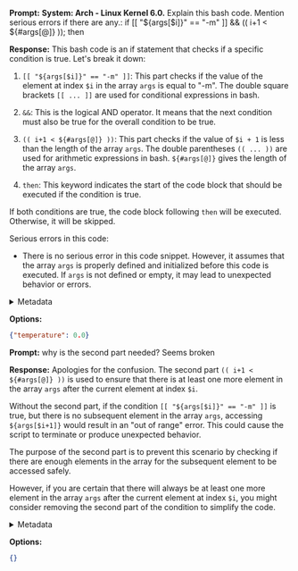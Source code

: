 **Prompt:**
**System: Arch - Linux Kernel 6.0.** Explain this bash code. Mention serious errors if there are any.:
     if [[ "${args[$i]}" == "-m" ]] && (( i+1 < ${#args[@]} )); then

**Response:**
This bash code is an if statement that checks if a specific condition is true. Let's break it down:

1. `[[ "${args[$i]}" == "-m" ]]`: This part checks if the value of the element at index `$i` in the array `args` is equal to "-m". The double square brackets `[[ ... ]]` are used for conditional expressions in bash.

2. `&&`: This is the logical AND operator. It means that the next condition must also be true for the overall condition to be true.

3. `(( i+1 < ${#args[@]} ))`: This part checks if the value of `$i + 1` is less than the length of the array `args`. The double parentheses `(( ... ))` are used for arithmetic expressions in bash. `${#args[@]}` gives the length of the array `args`.

4. `then`: This keyword indicates the start of the code block that should be executed if the condition is true.

If both conditions are true, the code block following `then` will be executed. Otherwise, it will be skipped.

Serious errors in this code:
- There is no serious error in this code snippet. However, it assumes that the array `args` is properly defined and initialized before this code is executed. If `args` is not defined or empty, it may lead to unexpected behavior or errors.

<details><summary>Metadata</summary>

- Duration: 9094 ms
- Datetime: 2023-12-18T16:15:00.171984
- Model: gpt-3.5-turbo-0613

</details>

**Options:**
```json
{"temperature": 0.0}
```

**Prompt:**
why is the second part needed? Seems broken

**Response:**
Apologies for the confusion. The second part `(( i+1 < ${#args[@]} ))` is used to ensure that there is at least one more element in the array `args` after the current element at index `$i`.

Without the second part, if the condition `[[ "${args[$i]}" == "-m" ]]` is true, but there is no subsequent element in the array `args`, accessing `${args[$i+1]}` would result in an "out of range" error. This could cause the script to terminate or produce unexpected behavior.

The purpose of the second part is to prevent this scenario by checking if there are enough elements in the array for the subsequent element to be accessed safely.

However, if you are certain that there will always be at least one more element in the array `args` after the current element at index `$i`, you might consider removing the second part of the condition to simplify the code.

<details><summary>Metadata</summary>

- Duration: 6483 ms
- Datetime: 2023-12-18T16:16:23.310276
- Model: gpt-3.5-turbo-0613

</details>

**Options:**
```json
{}
```

